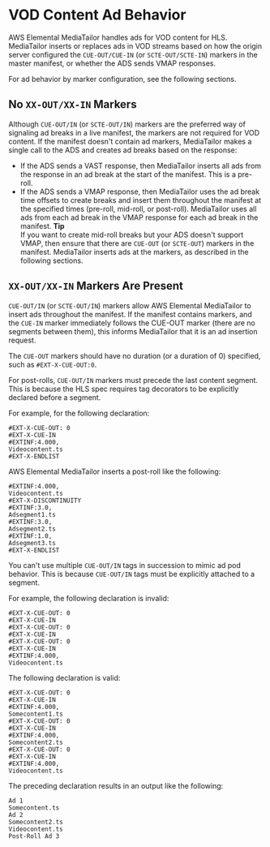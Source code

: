# VOD Content Ad Behavior<a name="ad-behavior-vod"></a>

AWS Elemental MediaTailor handles ads for VOD content for HLS\. MediaTailor inserts or replaces ads in VOD streams based on how the origin server configured the `CUE-OUT/CUE-IN` \(or `SCTE-OUT/SCTE-IN`\) markers in the master manifest, or whether the ADS sends VMAP responses\.

For ad behavior by marker configuration, see the following sections\.

## No `XX-OUT/XX-IN` Markers<a name="no-markers"></a>

Although `CUE-OUT/IN` \(or `SCTE-OUT/IN`\) markers are the preferred way of signaling ad breaks in a live manifest, the markers are not required for VOD content\. If the manifest doesn't contain ad markers, MediaTailor makes a single call to the ADS and creates ad breaks based on the response:
+ If the ADS sends a VAST response, then MediaTailor inserts all ads from the response in an ad break at the start of the manifest\. This is a pre\-roll\.
+ If the ADS sends a VMAP response, then MediaTailor uses the ad break time offsets to create breaks and insert them throughout the manifest at the specified times \(pre\-roll, mid\-roll, or post\-roll\)\. MediaTailor uses all ads from each ad break in the VMAP response for each ad break in the manifest\.
**Tip**  
If you want to create mid\-roll breaks but your ADS doesn't support VMAP, then ensure that there are `CUE-OUT` \(or `SCTE-OUT`\) markers in the manifest\. MediaTailor inserts ads at the markers, as described in the following sections\.

## `XX-OUT/XX-IN` Markers Are Present<a name="markers-present"></a>

`CUE-OUT/IN` \(or `SCTE-OUT/IN`\) markers allow AWS Elemental MediaTailor to insert ads throughout the manifest\. If the manifest contains markers, and the `CUE-IN` marker immediately follows the CUE\-OUT marker \(there are no segments between them\), this informs MediaTailor that it is an ad insertion request\.

The `CUE-OUT` markers should have no duration \(or a duration of 0\) specified, such as `#EXT-X-CUE-OUT:0`\.

For post\-rolls, `CUE-OUT/IN` markers must precede the last content segment\. This is because the HLS spec requires tag decorators to be explicitly declared before a segment\. 

For example, for the following declaration: 

```
#EXT-X-CUE-OUT: 0
#EXT-X-CUE-IN
#EXTINF:4.000,
Videocontent.ts
#EXT-X-ENDLIST
```

AWS Elemental MediaTailor inserts a post\-roll like the following:

```
#EXTINF:4.000,
Videocontent.ts
#EXT-X-DISCONTINUITY
#EXTINF:3.0,
Adsegment1.ts
#EXTINF:3.0,
Adsegment2.ts 
#EXTINF:1.0,
Adsegment3.ts
#EXT-X-ENDLIST
```

You can't use multiple `CUE-OUT/IN` tags in succession to mimic ad pod behavior\. This is because `CUE-OUT/IN` tags must be explicitly attached to a segment\. 

For example, the following declaration is invalid:

```
#EXT-X-CUE-OUT: 0
#EXT-X-CUE-IN
#EXT-X-CUE-OUT: 0
#EXT-X-CUE-IN
#EXT-X-CUE-OUT: 0
#EXT-X-CUE-IN
#EXTINF:4.000,
Videocontent.ts
```

The following declaration is valid:

```
#EXT-X-CUE-OUT: 0
#EXT-X-CUE-IN
#EXTINF:4.000,
Somecontent1.ts
#EXT-X-CUE-OUT: 0
#EXT-X-CUE-IN
#EXTINF:4.000,
Somecontent2.ts
#EXT-X-CUE-OUT: 0
#EXT-X-CUE-IN
#EXTINF:4.000,
Videocontent.ts
```

The preceding declaration results in an output like the following: 

```
Ad 1
Somecontent.ts
Ad 2
Somecontent2.ts
Videocontent.ts
Post-Roll Ad 3
```